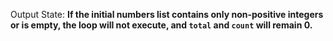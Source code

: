 Output State: **If the initial numbers list contains only non-positive integers or is empty, the loop will not execute, and `total` and `count` will remain 0.**